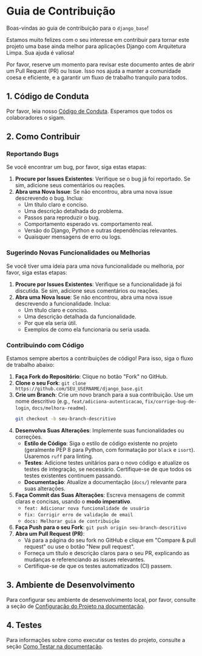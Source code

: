 # Guia de Contribuição

Boas-vindas ao guia de contribuição para o `django_base`!

Estamos muito felizes com o seu interesse em contribuir para tornar este projeto uma base ainda melhor para aplicações Django com Arquitetura Limpa. Sua ajuda é valiosa!

Por favor, reserve um momento para revisar este documento antes de abrir um Pull Request (PR) ou Issue. Isso nos ajuda a manter a comunidade coesa e eficiente, e a garantir um fluxo de trabalho tranquilo para todos.

## 1. Código de Conduta

Por favor, leia nosso [Código de Conduta](CODE_OF_CONDUCT.md). Esperamos que todos os colaboradores o sigam.

## 2. Como Contribuir

### Reportando Bugs

Se você encontrar um bug, por favor, siga estas etapas:

1.  **Procure por Issues Existentes**: Verifique se o bug já foi reportado. Se sim, adicione seus comentários ou reações.
2.  **Abra uma Nova Issue**: Se não encontrou, abra uma nova issue descrevendo o bug. Inclua:
    *   Um título claro e conciso.
    *   Uma descrição detalhada do problema.
    *   Passos para reproduzir o bug.
    *   Comportamento esperado vs. comportamento real.
    *   Versão do Django, Python e outras dependências relevantes.
    *   Quaisquer mensagens de erro ou logs.

### Sugerindo Novas Funcionalidades ou Melhorias

Se você tiver uma ideia para uma nova funcionalidade ou melhoria, por favor, siga estas etapas:

1.  **Procure por Issues Existentes**: Verifique se a funcionalidade já foi discutida. Se sim, adicione seus comentários ou reações.
2.  **Abra uma Nova Issue**: Se não encontrou, abra uma nova issue descrevendo a funcionalidade. Inclua:
    *   Um título claro e conciso.
    *   Uma descrição detalhada da funcionalidade.
    *   Por que ela seria útil.
    *   Exemplos de como ela funcionaria ou seria usada.

### Contribuindo com Código

Estamos sempre abertos a contribuições de código! Para isso, siga o fluxo de trabalho abaixo:

1.  **Faça Fork do Repositório**: Clique no botão "Fork" no GitHub.
2.  **Clone o seu Fork**: `git clone https://github.com/SEU_USERNAME/django_base.git`
3.  **Crie um Branch**: Crie um novo branch para a sua contribuição. Use um nome descritivo (e.g., `feat/adiciona-autenticacao`, `fix/corrige-bug-de-login`, `docs/melhora-readme`).
    ```bash
    git checkout -b seu-branch-descritivo
    ```
4.  **Desenvolva Suas Alterações**: Implemente suas funcionalidades ou correções.
    *   **Estilo de Código**: Siga o estilo de código existente no projeto (geralmente PEP 8 para Python, com formatação por `black` e `isort`). Usaremos `ruff` para linting.
    *   **Testes**: Adicione testes unitários para o novo código e atualize os testes de integração, se necessário. Certifique-se de que todos os testes existentes continuem passando.
    *   **Documentação**: Atualize a documentação (`docs/`) relevante para suas alterações.
5.  **Faça Commit das Suas Alterações**: Escreva mensagens de commit claras e concisas, usando o **modo imperativo**.
    *   `feat: Adicionar nova funcionalidade de usuário`
    *   `fix: Corrigir erro de validação de email`
    *   `docs: Melhorar guia de contribuição`
6.  **Faça Push para o seu Fork**: `git push origin seu-branch-descritivo`
7.  **Abra um Pull Request (PR)**:
    *   Vá para a página do seu fork no GitHub e clique em "Compare & pull request" ou use o botão "New pull request".
    *   Forneça um título e descrição claros para o seu PR, explicando as mudanças e referenciando as issues relevantes.
    *   Certifique-se de que os testes automatizados (CI) passem.

## 3. Ambiente de Desenvolvimento

Para configurar seu ambiente de desenvolvimento local, por favor, consulte a seção de [Configuração do Projeto na documentação](https://your-username.github.io/django_base/setup/project-setup/).

## 4. Testes

Para informações sobre como executar os testes do projeto, consulte a seção [Como Testar na documentação](https://your-username.github.io/django_base/development/testing/).
